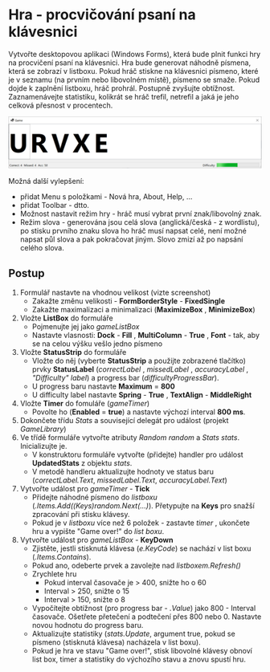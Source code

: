 # Hra - procvičování psaní na klávesnici

Vytvořte desktopovou aplikaci (Windows Forms), která bude plnit funkci hry na procvičení psaní na klávesnici. Hra bude
generovat náhodně písmena, která se zobrazí v listboxu. Pokud hráč stiskne na klávesnici písmeno, které je
v seznamu (na prvním nebo libovolném místě), písmeno se smaže. Pokud dojde k zaplnění listboxu, hráč
prohrál. Postupně zvyšujte obtížnost. Zaznamenávejte statistiku, kolikrát se hráč trefil, netrefil a jaká je jeho
celková přesnost v procentech.

![GameForm](Resources/GameForm.png)

Možná další vylepšení:
* přidat Menu s položkami - Nová hra, About, Help, ...
* přidat Toolbar - dtto.
* Možnost nastavit režim hry - hráč musí vybrat první znak/libovolný znak.
* Režim slova - generována jsou celá slova (anglická/česká - z wordlistu), po stisku prvního znaku slova ho hráč musí napsat celé, 
  není možné napsat půl slova a pak pokračovat jiným. Slovo zmizí až po napsání celého slova.

## Postup

1. Formulář nastavte na vhodnou velikost (vizte screenshot)
    * Zakažte změnu velikosti - **FormBorderStyle** - **FixedSingle**
    * Zakažte maximalizaci a minimalizaci (**MaximizeBox** , **MinimizeBox**)
2. Vložte **ListBox** do formuláře
    * Pojmenujte jej jako _gameListBox_
    * Nastavte vlasnosti: **Dock** - **Fill** , **MultiColumn** - **True** , **Font** - tak, aby se na celou výšku vešlo jedno písmeno
3. Vložte **StatusStrip** do formuláře
    * Vložte do něj (vyberte **StatusStrip** a použijte zobrazené tlačítko) prvky **StatusLabel**
       (_correctLabel_ , _missedLabel_ , _accuracyLabel_ , _"Difficulty" label_) a progress bar (_difficultyProgressBar_).
    * U progress baru nastavte **Maximum** = **800**
    * U difficulty label nastavte **Spring** - **True** , **TextAlign** - **MiddleRight**
4. Vložte **Timer** do fomuláře (_gameTimer_)
    * Povolte ho (**Enabled** = **true**) a nastavte výchozí interval **800 ms**.
5. Dokončete třídu _Stats_ a související delegát pro událost (projekt _GameLibrary_)
6. Ve třídě formuláře vytvořte atributy _Random random_ a _Stats stats_. Inicializujte je.
    * V konstruktoru formuláře vytvořte (přidejte) handler pro událost **UpdatedStats** z objektu _stats_.
    * V metodě handleru aktualizujte hodnoty ve status baru (_correctLabel.Text_, _missedLabel.Text_, _accuracyLabel.Text_)
7. Vytvořte událost pro _gameTimer_ - **Tick**
    * Přidejte náhodné písmeno do _listboxu_ (_.Items.Add((Keys)random.Next(...)_). Přetypujte na
       **Keys** pro snažší zpracování při stisku klávesy.
    * Pokud je v _listboxu_ více než 6 položek - zastavte _timer_ , ukončete hru a vypište "Game over!" do _list boxu_.
8. Vytvořte událost pro _gameListBox_ - **KeyDown**
    * Zjistěte, jestli stisknutá klávesa (_e.KeyCode_) se nachází v list boxu (_.Items.Contains_).
    * Pokud ano, odeberte prvek a zavolejte nad _listboxem.Refresh()_
    * Zrychlete hru
       * Pokud interval časovače je > 400, snižte ho o 60
       * Interval > 250, snižte o 15
       * Interval > 150, snižte o 8
    * Vypočítejte obtížnost (pro progress bar - _.Value_) jako 800 - Interval časovače. Ošetřete
       přetečení a podtečení přes 800 nebo 0. Nastavte novou hodnotu do progress baru.
    * Aktualizujte statistiky (_stats.Update_, argument true, pokud se písmeno (stisknutá klávesa) nacházela v list boxu).
    * Pokud je hra ve stavu "Game over!", stisk libovolné klávesy obnoví list box, timer a statistiky do výchozího stavu a znovu spustí hru.
